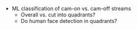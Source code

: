 * ML classification of cam-on vs. cam-off streams
  * Overall vs. cut into quadrants?
  * Do human face detection in quadrants?
